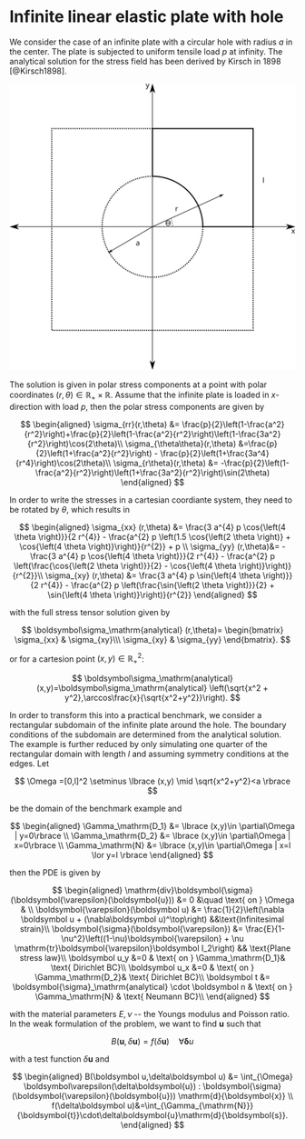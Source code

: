 # Infinite linear elastic plate with hole

We consider the case of an infinite plate with a circular hole with radius $a$ in the center. The plate is subjected to uniform tensile load $p$ at infinity. The analytical solution for the stress field has been derived by Kirsch in 1898 [@Kirsch1898].
<!-- include an svg picture here-->
![Infinite linear elastic plate with hole](plate-with-hole.svg)

The solution is given in polar stress components at a point with polar coordinates $(r,\theta)\in\mathbb R_+ \times \mathbb R$. Assume that the infinite plate is loaded in $x$-direction with load $p$, then the polar stress components are given by

$$
    \begin{aligned}
        \sigma_{rr}(r,\theta) &= \frac{p}{2}\left(1-\frac{a^2}{r^2}\right)+\frac{p}{2}\left(1-\frac{a^2}{r^2}\right)\left(1-\frac{3a^2}{r^2}\right)\cos(2\theta)\\
        \sigma_{\theta\theta}(r,\theta) &=\frac{p}{2}\left(1+\frac{a^2}{r^2}\right) - \frac{p}{2}\left(1+\frac{3a^4}{r^4}\right)\cos(2\theta)\\
        \sigma_{r\theta}(r,\theta) &= -\frac{p}{2}\left(1-\frac{a^2}{r^2}\right)\left(1+\frac{3a^2}{r^2}\right)\sin(2\theta)
    \end{aligned}
$$

In order to write the stresses in a cartesian coordiante system, they need to be rotated by $\theta$, which results in

$$
    \begin{aligned}
        \sigma_{xx} (r,\theta) &=  \frac{3 a^{4} p \cos{\left(4 \theta \right)}}{2 r^{4}} - \frac{a^{2} p \left(1.5 \cos{\left(2 \theta \right)} + \cos{\left(4 \theta \right)}\right)}{r^{2}} + p \\
        \sigma_{yy} (r,\theta)&= - \frac{3 a^{4} p \cos{\left(4 \theta \right)}}{2 r^{4}} - \frac{a^{2} p \left(\frac{\cos{\left(2 \theta \right)}}{2} - \cos{\left(4 \theta \right)}\right)}{r^{2}}\\
        \sigma_{xy} (r,\theta) &= \frac{3 a^{4} p \sin{\left(4 \theta \right)}}{2 r^{4}} - \frac{a^{2} p \left(\frac{\sin{\left(2 \theta \right)}}{2} + \sin{\left(4 \theta \right)}\right)}{r^{2}}
    \end{aligned}
$$

with the full stress tensor solution given by

$$
\boldsymbol\sigma_\mathrm{analytical} (r,\theta)= \begin{bmatrix} \sigma_{xx} & \sigma_{xy}\\\ \sigma_{xy} & \sigma_{yy} \end{bmatrix}.
$$

or for a cartesion point $(x,y)\in \mathbb R_+^2$:

$$
\boldsymbol\sigma_\mathrm{analytical} (x,y)=\boldsymbol\sigma_\mathrm{analytical} \left(\sqrt{x^2 + y^2},\arccos\frac{x}{\sqrt{x^2+y^2}}\right). 
$$

In order to transform this into a practical benchmark, we consider a rectangular subdomain
of the infinite plate around the hole. The boundary conditions of the subdomain are determined
from the analytical solution. The example is further reduced by only simulating one quarter
of the rectangular domain with length $l$ and assuming symmetry conditions at the edges. Let 

$$
\Omega =[0,l]^2 \setminus \lbrace (x,y) \mid \sqrt{x^2+y^2}<a \rbrace
$$ 

be the domain of the benchmark example and

$$
\begin{aligned}
\Gamma_\mathrm{D_1} &= \lbrace (x,y)\in \partial\Omega | y=0\rbrace \\
\Gamma_\mathrm{D_2} &= \lbrace (x,y)\in \partial\Omega | x=0\rbrace \\
\Gamma_\mathrm{N} &= \lbrace (x,y)\in \partial\Omega | x=l \lor y=l \rbrace
\end{aligned}
$$

then the PDE is given by

$$
\begin{aligned}
\mathrm{div}\boldsymbol{\sigma}(\boldsymbol{\varepsilon}(\boldsymbol{u})) &= 0 &\quad \text{ on } \Omega & \\
\boldsymbol{\varepsilon}(\boldsymbol u) &= \frac{1}{2}\left(\nabla \boldsymbol u + (\nabla\boldsymbol u)^\top\right) &&\text{Infinitesimal strain}\\
\boldsymbol{\sigma}(\boldsymbol{\varepsilon}) &= \frac{E}{1-\nu^2}\left((1-\nu)\boldsymbol{\varepsilon} + \nu \mathrm{tr}\boldsymbol{\varepsilon}\boldsymbol I_2\right) && \text{Plane stress law}\\
\boldsymbol u_y &=0 & \text{ on } \Gamma_\mathrm{D_1}& \text{ Dirichlet BC}\\
\boldsymbol u_x &=0 & \text{ on } \Gamma_\mathrm{D_2}& \text{ Dirichlet BC}\\
\boldsymbol t &= \boldsymbol{\sigma}_\mathrm{analytical} \cdot \boldsymbol n & \text{ on } \Gamma_\mathrm{N} & \text{ Neumann BC}\\
\end{aligned}
$$

with the material parameters $E,\nu$ -- the Youngs modulus and Poisson ratio.
In the weak formulation of the problem, we want to find $\boldsymbol u$ such that

$$
B(\boldsymbol u,\delta\boldsymbol u) = f(\delta\boldsymbol u) \quad \forall \boldsymbol \delta u
$$

with a test function $\delta \boldsymbol u$ and 

$$
\begin{aligned}
B(\boldsymbol u,\delta\boldsymbol u) &= \int_{\Omega} \boldsymbol\varepsilon(\delta\boldsymbol{u}) : \boldsymbol{\sigma}(\boldsymbol{\varepsilon}(\boldsymbol{u})) \mathrm{d}{\boldsymbol{x}} \\
    f(\delta\boldsymbol u)&=\int_{\Gamma_{\mathrm{N}}} {\boldsymbol{t}}\cdot\delta\boldsymbol{u}\mathrm{d}{\boldsymbol{s}}.
\end{aligned}
$$
